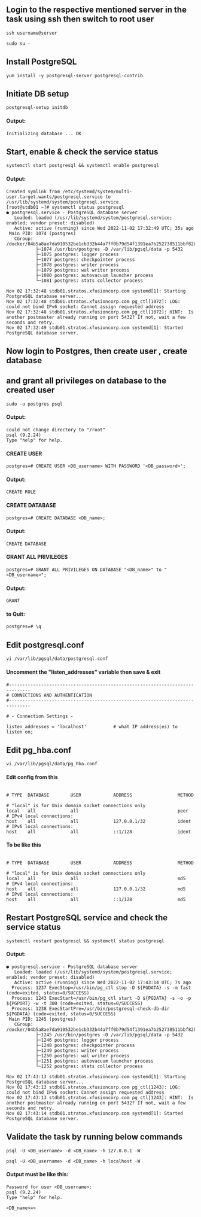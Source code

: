 ## Login to the respective mentioned server in the task using ssh then switch to root user

```
ssh username@server

sudo su -
```

## Install PostgreSQL

```
yum install -y postgresql-server postgresql-contrib
```
## Initiate DB setup  

```
postgresql-setup initdb
```
#### Output:
```
Initializing database ... OK
```

## Start, enable & check the service status 
```
systemctl start postgresql && systemctl enable postgresql
```
#### Output:
```
Created symlink from /etc/systemd/system/multi-user.target.wants/postgresql.service to /usr/lib/systemd/system/postgresql.service.
[root@stdb01 ~]# systemctl status postgresql
● postgresql.service - PostgreSQL database server
   Loaded: loaded (/usr/lib/systemd/system/postgresql.service; enabled; vendor preset: disabled)
   Active: active (running) since Wed 2022-11-02 17:32:49 UTC; 35s ago
 Main PID: 1074 (postgres)
   CGroup: /docker/04b5a8ae7da910532be1cb332b44a7ff0b79d54f1391ea7b252738511bbf82b7/system.slice/postgresql.service
           ├─1074 /usr/bin/postgres -D /var/lib/pgsql/data -p 5432
           ├─1075 postgres: logger process   
           ├─1077 postgres: checkpointer process   
           ├─1078 postgres: writer process   
           ├─1079 postgres: wal writer process   
           ├─1080 postgres: autovacuum launcher process   
           └─1081 postgres: stats collector process   

Nov 02 17:32:48 stdb01.stratos.xfusioncorp.com systemd[1]: Starting PostgreSQL database server...
Nov 02 17:32:48 stdb01.stratos.xfusioncorp.com pg_ctl[1072]: LOG:  could not bind IPv6 socket: Cannot assign requested address
Nov 02 17:32:48 stdb01.stratos.xfusioncorp.com pg_ctl[1072]: HINT:  Is another postmaster already running on port 5432? If not, wait a few seconds and retry.
Nov 02 17:32:49 stdb01.stratos.xfusioncorp.com systemd[1]: Started PostgreSQL database server.
```

## Now login to Postgres, then create user , create database 
## and grant all privileges on database to the created user

```
sudo -u postgres psql
```
#### Output:
```
could not change directory to "/root"
psql (9.2.24)
Type "help" for help.
```

#### CREATE USER
```
postgres=# CREATE USER <DB_username> WITH PASSWORD '<DB_password>';
```
#### Output:
```
CREATE ROLE
```
#### CREATE DATABASE
```
postgres=# CREATE DATABASE <DB_name>;
```
#### Output:
```
CREATE DATABASE
```
#### GRANT ALL PRIVILEGES
```
postgres=# GRANT ALL PRIVILEGES ON DATABASE "<DB_name>" to "<DB_username>";
```
#### Output:
```
GRANT
```
#### to Quit:
```
postgres=# \q
```

## Edit postgresql.conf
```
vi /var/lib/pgsql/data/postgresql.conf
```
#### Uncomment the "listen_addresses" variable then save & exit
```
#------------------------------------------------------------------------------
# CONNECTIONS AND AUTHENTICATION
#------------------------------------------------------------------------------

# - Connection Settings -

listen_addresses = 'localhost'          # what IP address(es) to listen on;
```
## Edit pg_hba.conf  
```
vi /var/lib/pgsql/data/pg_hba.conf
```
#### Edit config from this
``` 

# TYPE  DATABASE        USER            ADDRESS                 METHOD

# "local" is for Unix domain socket connections only
local   all             all                                     peer
# IPv4 local connections:
host    all             all             127.0.0.1/32            ident
# IPv6 local connections:
host    all             all             ::1/128                 ident

```
#### To be like this

```

# TYPE  DATABASE        USER            ADDRESS                 METHOD

# "local" is for Unix domain socket connections only
local   all             all                                     md5
# IPv4 local connections:
host    all             all             127.0.0.1/32            md5
# IPv6 local connections:
host    all             all             ::1/128                 md5

```
## Restart PostgreSQL service and check the service status
```
systemctl restart postgresql && systemctl status postgresql
```
#### Output:
```
● postgresql.service - PostgreSQL database server
   Loaded: loaded (/usr/lib/systemd/system/postgresql.service; enabled; vendor preset: disabled)
   Active: active (running) since Wed 2022-11-02 17:43:14 UTC; 7s ago
  Process: 1237 ExecStop=/usr/bin/pg_ctl stop -D ${PGDATA} -s -m fast (code=exited, status=0/SUCCESS)
  Process: 1243 ExecStart=/usr/bin/pg_ctl start -D ${PGDATA} -s -o -p ${PGPORT} -w -t 300 (code=exited, status=0/SUCCESS)
  Process: 1238 ExecStartPre=/usr/bin/postgresql-check-db-dir ${PGDATA} (code=exited, status=0/SUCCESS)
 Main PID: 1245 (postgres)
   CGroup: /docker/04b5a8ae7da910532be1cb332b44a7ff0b79d54f1391ea7b252738511bbf82b7/system.slice/postgresql.service
           ├─1245 /usr/bin/postgres -D /var/lib/pgsql/data -p 5432
           ├─1246 postgres: logger process   
           ├─1248 postgres: checkpointer process   
           ├─1249 postgres: writer process   
           ├─1250 postgres: wal writer process   
           ├─1251 postgres: autovacuum launcher process   
           └─1252 postgres: stats collector process   

Nov 02 17:43:13 stdb01.stratos.xfusioncorp.com systemd[1]: Starting PostgreSQL database server...
Nov 02 17:43:13 stdb01.stratos.xfusioncorp.com pg_ctl[1243]: LOG:  could not bind IPv6 socket: Cannot assign requested address
Nov 02 17:43:13 stdb01.stratos.xfusioncorp.com pg_ctl[1243]: HINT:  Is another postmaster already running on port 5432? If not, wait a few seconds and retry.
Nov 02 17:43:14 stdb01.stratos.xfusioncorp.com systemd[1]: Started PostgreSQL database server.
```

## Validate the task by running below commands
```
psql -U <DB_username> -d <DB_name> -h 127.0.0.1 -W

psql -U <DB_username> -d <DB_name> -h localhost -W
```

#### Output must be like this:
```
Password for user <DB_username>: 
psql (9.2.24)
Type "help" for help.

<DB_name>=>
```





